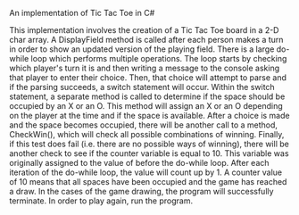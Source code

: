 An implementation of Tic Tac Toe in C#

This implementation involves the creation of a Tic Tac Toe board in a 2-D char array. A DisplayField method is called after each person makes a turn in order to show an updated version of the playing field. There is a large do-while loop which performs multiple operations. The loop starts by checking which player's turn it is and then writing a message to the console asking that player to enter their choice. Then, that choice will attempt to parse and if the parsing succeeds, a switch statement will occur. Within the switch statement, a separate method is called to determine if the space should be occupied by an X or an O. This method will assign an X or an O depending on the player at the time and if the space is available. After a choice is made and the space becomes occupied, there will be another call to a method, CheckWin(), which will check all possible combinations of winning. Finally, if this test does fail (i.e. there are no possible ways of winning), there will be another check to see if the counter variable is equal to 10. This variable was originally assigned to the value of before the do-while loop. After each iteration of the do-while loop, the value will count up by 1. A counter value of 10 means that all spaces have been occupied and the game has reached a draw. In the cases of the game drawing, the program will successfully terminate. In order to play again, run the program.

